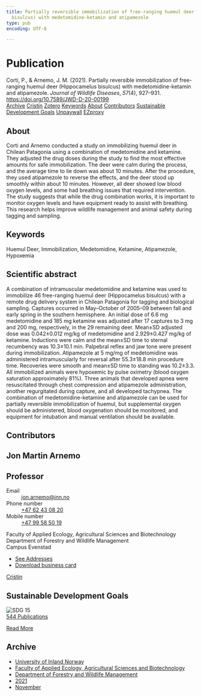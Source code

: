 ```yaml
---
title: Partially reversible immobilization of free-ranging huemul deer (Hippocamelus
  bisulcus) with medetomidine-ketamin and atipamezole
type: pub
encoding: UTF-8

---
```

<h1>Publication</h1>
<article id="csl-bib-container-REUYAZ85" class="csl-bib-container">
  <div class="csl-bib-body"> <div class="csl-entry">Corti, P., &#38; Arnemo, J. M. (2021). Partially reversible immobilization of free-ranging huemul deer (Hippocamelus bisulcus) with medetomidine-ketamin and atipamezole. <i>Journal of Wildlife Diseases</i>, <i>57</i>(4), 927–931. <a href="https://doi.org/10.7589/JWD-D-20-00199">https://doi.org/10.7589/JWD-D-20-00199</a></div> </div>
  <div class="csl-bib-buttons">
    <a href="#taxonomy-article-REUYAZ85" alt="archive" class="csl-bib-button">Archive</a>
    <a href="https://app.cristin.no/results/show.jsf?id=1955828" alt="Cristin" class="csl-bib-button">Cristin</a>
    <a href="http://zotero.org/groups/5881554/items/REUYAZ85" alt="Zotero" class="csl-bib-button">Zotero</a>
    <a href="#keywords-article-REUYAZ85" alt="keywords" class="csl-bib-button">Keywords</a>
    <a href="#about-article-REUYAZ85" alt="about_pub" class="csl-bib-button">About</a>
    <a href="#contributors-article-REUYAZ85" alt="contributors" class="csl-bib-button">Contributors</a>
    <a href="#sdg-article-REUYAZ85" alt="sdg" class="csl-bib-button">Sustainable Development Goals</a>
    <a href="https://doi.org/10.7589/jwd-d-20-00199" alt="Unpaywall" class="csl-bib-button">Unpaywall</a>
    <a href="https://doi.org/10.7589/jwd-d-20-00199" alt="EZproxy" class="csl-bib-button">EZproxy</a>
  </div>
  <div id="csl-bib-meta-container-REUYAZ85"></div>
</article>
<div id="csl-bib-meta-REUYAZ85" class="csl-bib-meta">
  <article id="about-article-REUYAZ85" class="about_pub-article">
    <h1>About</h1>
    Corti and Arnemo conducted a study on immobilizing huemul deer in Chilean Patagonia using a combination of medetomidine and ketamine. They adjusted the drug doses during the study to find the most effective amounts for safe immobilization. The deer were calm during the process, and the average time to lie down was about 10 minutes. After the procedure, they used atipamezole to reverse the effects, and the deer stood up smoothly within about 10 minutes. However, all deer showed low blood oxygen levels, and some had breathing issues that required intervention. The study suggests that while the drug combination works, it is important to monitor oxygen levels and have equipment ready to assist with breathing. This research helps improve wildlife management and animal safety during tagging and sampling.
  </article>
  <article id="keywords-article-REUYAZ85" class="keywords-article">
    <h1>Keywords</h1>
    Huemul Deer, Immobilization, Medetomidine, Ketamine, Atipamezole, Hypoxemia
  </article>
  <article id="abstract-article-REUYAZ85" class="abstract-article">
    <h1>Scientific abstract</h1>
    A combination of intramuscular medetomidine and ketamine was used to immobilize 46 free-ranging huemul deer (Hippocamelus bisulcus) with a remote drug delivery system in Chilean Patagonia for tagging and biological sampling. Captures occurred in May–October of 2005–09 between fall and early spring in the southern hemisphere. An initial dose of 6.6 mg medetomidine and 185 mg ketamine was adjusted after 17 captures to 3 mg and 200 mg, respectively, in the 29 remaining deer. Mean±SD adjusted dose was 0.042±0.012 mg/kg of medetomidine and 2.929±0.427 mg/kg of ketamine. Inductions were calm and the mean±SD time to sternal recumbency was 10.3±10.1 min. Palpebral reflex and jaw tone were present during immobilization. Atipamezole at 5 mg/mg of medetomidine was administered intramuscularly for reversal after 55.3±18.8 min procedure time. Recoveries were smooth and mean±SD time to standing was 10.2±3.3. All immobilized animals were hypoxemic by pulse oximetry (blood oxygen saturation approximately 81%). Three animals that developed apnea were resuscitated through chest compression and atipamezole administration, another regurgitated during capture, and all developed tachypnea. The combination of medetomidine-ketamine and atipamezole can be used for partially reversible immobilization of huemul, but supplemental oxygen should be administered, blood oxygenation should be monitored, and equipment for intubation and manual ventilation should be available.
  </article>
  <article id="contributors-article-REUYAZ85" class="contributors-article">
    <h1>Contributors</h1>
    <div class="personas"> <div class="vrtx-hinn-person-card"> <div class="photo"> <i class="lar la-user-circle missing-person"></i> </div> <div class="info"> <hgroup><h1>Jon Martin Arnemo</h1> <h2>Professor</h2> </hgroup><dl> <dt>Email</dt> <dd> <a href="mailto:jon.arnemo@inn.no">jon.arnemo@inn.no</a> </dd> <dt>Phone number</dt> <dd><a href="tel:+4762430820"> +47 62 43 08 20 </a></dd> <dt>Mobile number</dt> <dd><a href="tel:+4799585019"> +47 99 58 50 19 </a></dd> </dl> <p> Faculty of Applied Ecology, Agricultural Sciences and Biotechnology<br> Department of Forestry and Wildlife Management<br> Campus Evenstad </p> <ul class="vrtx-hinn-links"> <li><a href="https://www.inn.no/english/find-an-employee/jon-arnemo.html#vrtx-hinn-addresses">See Addresses</a></li> <li><a href="https://www.inn.no/english/find-an-employee/jon-arnemo.html?vrtx=vcf">Download business card</a></li> </ul> </div> </div> <a href="https://app.cristin.no/persons/show.jsf?id=328246" alt="Cristin URL" class="personas-cristin">Cristin</a> </div>
  </article>
  <article id="sdg-article-REUYAZ85" class="sdg-article">
    <h1>Sustainable Development Goals</h1>
    <div class="sdg-container"><div id="sdg15" class="sdg">
        <img src="{{< params subfolder >}}images/sdg/sdg15_en.png" class="image" alt="SDG 15">
        <div class="sdg-overlay">
          <a href="{{< params subfolder >}}en/archive/?sdg=15#archive" class="sdg-publication-count"><span>544</span> Publications</a>
          <p><a href="https://sdgs.un.org/goals/goal15" class="sdg-read-more">Read More</a></p>
        </div>
      </div></div>
  </article>
  <article id="taxonomy-article-REUYAZ85" class="taxonomy-article">
    <h1>Archive</h1>
    <ul>
      <li><a href="{{< params subfolder >}}en/archive/?key=3DCRN523">University of Inland Norway</a></li>
      <li><a href="{{< params subfolder >}}en/archive/?key=T77LXH6D">Faculty of Applied Ecology, Agricultural Sciences and Biotechnology</a></li>
      <li><a href="{{< params subfolder >}}en/archive/?key=7TRARPE3">Department of Forestry and Wildlife Management</a></li>
      <li><a href="{{< params subfolder >}}en/archive/?key=5LT6Q2XL">2021</a></li>
      <li><a href="{{< params subfolder >}}en/archive/?key=XJI2FSP6">November</a></li>
    </ul>
  </article>
</div>
